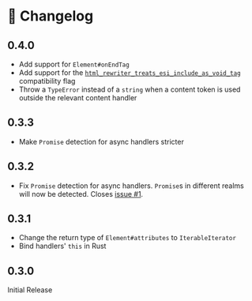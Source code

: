 # 🚧 Changelog

## 0.4.0

- Add support for `Element#onEndTag`
- Add support for the
  [`html_rewriter_treats_esi_include_as_void_tag`](https://developers.cloudflare.com/workers/platform/compatibility-dates#htmlrewriter-handling-of-esiinclude)
  compatibility flag
- Throw a `TypeError` instead of a `string` when a content token is used outside
  the relevant content handler

## 0.3.3

- Make `Promise` detection for async handlers stricter

## 0.3.2

- Fix `Promise` detection for async handlers. `Promise`s in different realms
  will now be detected. Closes
  [issue #1](https://github.com/mrbbot/html-rewriter-wasm/issues/1).

## 0.3.1

- Change the return type of `Element#attributes` to `IterableIterator`
- Bind handlers' `this` in Rust

## 0.3.0

Initial Release
